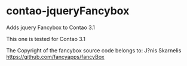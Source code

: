 contao-jqueryFancybox
=====================

Adds jquery Fancybox to Contao 3.1

This one is tested for Contao 3.1


The Copyright of the fancybox source code belongs to:
J?nis Skarnelis
https://github.com/fancyapps/fancyBox